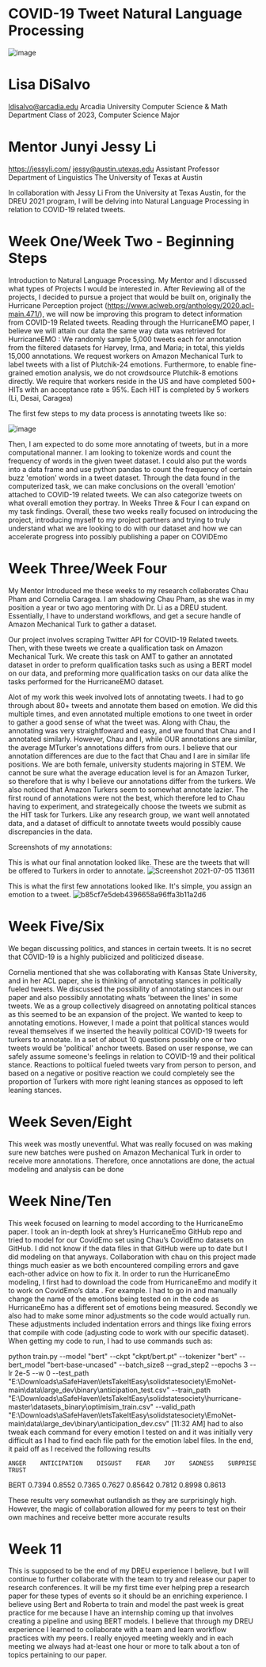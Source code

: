 # COVID-19 Tweet Natural Language Processing
![image](https://user-images.githubusercontent.com/69719467/121576299-3ac41980-c9f6-11eb-9cb9-41bb91f687ba.png)

# Lisa DiSalvo                        
ldisalvo@arcadia.edu 
Arcadia University
Computer Science & Math Department
Class of 2023, Computer Science Major

# Mentor Junyi Jessy Li
https://jessyli.com/
jessy@austin.utexas.edu
Assistant Professor
Department of Linguistics
The University of Texas at Austin


In collaboration with Jessy Li From the University at Texas Austin, for the DREU 2021 program, I will be delving into Natural Language Processing in relation to COVID-19 related tweets.


# Week One/Week Two - Beginning Steps

Introduction to Natural Language Processing. My Mentor and I discussed what types of Projects I would be interested in.
After Reviewing all of the projects, I decided to pursue a project that would be built on, originally the Hurricane Perception project (https://www.aclweb.org/anthology/2020.acl-main.471/), we will now be improving this program to detect information from COVID-19 Related tweets. Reading through the HurricaneEMO paper, I believe we will attain our data the same way data was retrieved for HurricaneEMO : 
We randomly sample 5,000 tweets each for annotation from the filtered datasets for Harvey, Irma, and Maria; in total, this yields 15,000 annotations.
We request workers on Amazon Mechanical Turk
to label tweets with a list of Plutchik-24 emotions.
Furthermore, to enable fine-grained emotion analysis, we do not crowdsource Plutchik-8 emotions
directly. We require that workers reside in the US
and have completed 500+ HITs with an acceptance
rate ≥ 95%. Each HIT is completed by 5 workers (Li, Desai, Caragea)

The first few steps to my data process is annotating tweets like so:

![image](https://user-images.githubusercontent.com/69719467/121575761-bbcee100-c9f5-11eb-95b0-8f6d9e9f5cdb.png)

Then, I am expected to do some more annotating of tweets, but in a more computational manner. I am looking to tokenize words and count the frequency of words in the given tweet dataset. I could also put the words into a data frame and use python pandas to count the frequency of certain buzz 'emotion' words in a tweet dataset. Through the data found in the computerized task, we can make conclusions on the overall 'emotion' attached to COVID-19 related tweets. We can also categorize tweets on what overall emotion they portray. 
In Weeks Three & Four I can expand on my task findings. Overall, these two weeks really focused on introducing the project, introducing myself to my project partners and trying to truly understand what we are looking to do with our dataset and how we can accelerate progress into possibly publishing a paper on COVIDEmo

# Week Three/Week Four

My Mentor Introduced me these weeks to my research collaborates Chau Pham and Cornelia Caragea. I am shadowing Chau Pham, as she was in my position a year or two ago mentoring with Dr. Li as a DREU student. 
Essentially, I have to understand workflows, and get a secure handle of Amazon Mechanical Turk to gather a dataset.

Our project involves scraping Twitter API for COVID-19 Related tweets. Then, with these tweets we create a qualification task on Amazon Mechanical Turk. We create this task on AMT to gather an annotated dataset in order to preform qualification tasks such as using a BERT model on our data, and preforming more qualification tasks on our data alike the tasks performed for the HurricaneEMO dataset. 

Alot of my work this week involved lots of annotating tweets. I had to go through about 80+ tweets and annotate them based on emotion. We did this multiple times, and even annotated multiple emotions to one tweet in order to gather a good sense of what the tweet was. Along with Chau, the annotating was very straightfoward and easy, and we found that Chau and I annotated similarly. However, Chau and I, while OUR annotations are similar, the average MTurker's annotations differs from ours. I believe that our annotation differences are due to the fact that Chau and I are in similar life positions. We are both female, university students majoring in STEM. We cannot be sure what the average education level is for an Amazon Turker, so therefore that is why I believe our annotations differ from the turkers. We also noticed that Amazon Turkers seem to somewhat annotate lazier. The first round of annotations were not the best, which therefore led to Chau having to experiment, and strategeically choose the tweets we submit as the HIT task for Turkers. Like any research group, we want well annotated data, and a dataset of difficult to annotate tweets would possibly cause discrepancies in the data.

Screenshots of my annotations: 

This is what our final annotation looked like. These are the tweets that will be offered to Turkers in order to annotate. 
![Screenshot 2021-07-05 113611](https://user-images.githubusercontent.com/69719467/124495627-57016f00-dd86-11eb-9e8b-2606f28aacf3.png)


This is what the first few annotations looked like. It's simple, you assign an emotion to a tweet. 
![b85cf7e5deb4396658a96ffa3b11a2d6](https://user-images.githubusercontent.com/69719467/124495897-b495bb80-dd86-11eb-9ce4-bfc215270281.png)




# Week Five/Six

We began discussing politics, and stances in certain tweets. It is no secret that COVID-19 is a highly publicized and politicized disease. 

Cornelia mentioned that she was collaborating with Kansas State University, and in her ACL paper, she is thinking of annotating stances in politically fueled tweets. We discussed the possibility of annotating stances in our paper and also possibily annotating whats 'between the lines' in some tweets. We as a group collectively disagreed on annotating political stances as this seemed to be an expansion of the project. We wanted to keep to annotating emotions. However, I made a point that political stances would reveal themselves if we inserted the heavily political COVID-19 tweets for turkers to annotate. In a set of about 10 questions possibly one or two tweets would be 'political' anchor tweets. Based on user response, we can safely assume someone's feelings in relation to COVID-19 and their political stance. Reactions to poltiical fueled tweets vary from person to person, and based on a negative or positive reaction we could completely see the proportion of Turkers with more right leaning stances as opposed to left leaning stances.

# Week Seven/Eight 
This week was mostly uneventful. What was really focused on was making sure new batches were pushed on Amazon Mechanical Turk in order to receive more annotations. Therefore, once annotations are done, the actual modeling and analysis can be done 

# Week Nine/Ten

This week focused on learning to model according to the HurricaneEmo paper. I took an in-depth look at shrey’s HurricaneEmo GitHub repo and tried to model for our CovidEmo set using Chau’s CovidEmo datasets on GitHub. I did not know if the data files in that GitHub were up to date but I did modeling on that anyways. Collaboration with chau on this project made things much easier as we both encountered compiling errors and gave each-other advice on how to fix it. In order to run the HurricaneEmo modeling, I first had to download the code from HurricaneEmo  and modify it to work on CovidEmo’s data . For example. I had to go in and manually change the name of the emotions being tested on in the code as HurricaneEmo has a different set of emotions being measured. Secondly we also had to make some minor adjustments so the code would actually run. These adjustments included indentation errors and things like fixing errors that compile with code (adjusting code to work with our specific dataset). When getting my code to run, I had to use commands such as: 

python train.py --model "bert" --ckpt "ckpt/bert.pt" --tokenizer "bert" --bert_model "bert-base-uncased" --batch_size8 --grad_step2 --epochs 3 --lr 2e-5 --w 0 --test_path "E:\Downloads\aSafeHaven\letsTakeItEasy\solidstatesociety\EmoNet-main\data\large_dev\binary\anticipation_test.csv" --train_path "E:\Downloads\aSafeHaven\letsTakeItEasy\solidstatesociety\hurricane-master\datasets_binary\optimisim_train.csv" --valid_path "E:\Downloads\aSafeHaven\letsTakeItEasy\solidstatesociety\EmoNet-main\data\large_dev\binary\anticipation_dev.csv"
[11:32 AM]
had to also tweak each command for every emotion I tested on and it was initially very difficult as I had to find each file path for the emotion label files. In the end, it paid off as I received the following results 
    
    ANGER    ANTICIPATION    DISGUST    FEAR    JOY    SADNESS    SURPRISE    TRUST
BERT    0.7394    0.8552    0.7365    0.7627    0.85642    0.7812    0.8998    0.8613

These results very somewhat outlandish as they are surprisingly high. However, the magic of collaboration allowed for my peers to test on their own machines and receive better more accurate results 

# Week 11

This is supposed to be the end of my DREU experience I believe, but I will continue to further collaborate with the team to try and release our paper to research conferences. It will be my first time ever helping prep a research paper for these types of events so it should be an enriching experience. I believe using Bert and Roberta to train and model the past week is great practice for me because I have an internship coming up that involves creating a pipeline and using BERT models. I believe that through my DREU experience I learned to collaborate with a team and learn workflow practices with my peers. I really enjoyed meeting weekly and in each meeting we always had at-least one hour or more to talk about a ton of topics pertaining to our paper.
